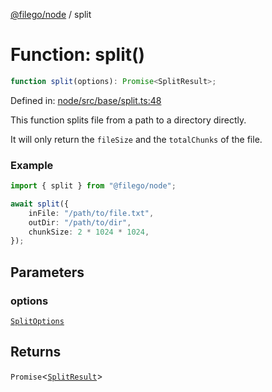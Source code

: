 [@filego/node](../README.md) / split

# Function: split()

```ts
function split(options): Promise<SplitResult>;
```

Defined in: [node/src/base/split.ts:48](https://github.com/alpheusday/filego.js/blob/0b6198ac40a1ab78f90e02a6ab2598047e19ad06/packages/node/src/base/split.ts#L48)

This function splits file from a path to a directory directly.

It will only return the `fileSize` and the `totalChunks` of the file.

### Example

```ts
import { split } from "@filego/node";

await split({
    inFile: "/path/to/file.txt",
    outDir: "/path/to/dir",
    chunkSize: 2 * 1024 * 1024,
});
```

## Parameters

### options

[`SplitOptions`](../type-aliases/SplitOptions.md)

## Returns

`Promise`\<[`SplitResult`](../type-aliases/SplitResult.md)\>
